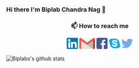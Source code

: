 ### Hi there I'm Biplab Chandra Nag 👋

<h3 align="center">📫 How to reach me</h3>
<p align="center">
<a href="https://www.linkedin.com/in/biplab-chandra-nag"><img  height="30" src="assets/linkedin.svg" alt="Linkedin"style="max-width:100%;"></a>
<a href="mailto:biplab.diu@gmail.com"><img  height="30" src="assets/gmail.svg" alt="Gmail"style="max-width:100%;"></a>
<a href="https://www.facebook.com/biplabchandra.nag"><img  height="30" src="assets/facebook.svg" alt="Facebook"style="max-width:100%;"></a>
<a href="https://join.skype.com/invite/rAQwT4L4iLoE"><img  height="30" src="assets/skype.svg" alt="Skype"style="max-width:100%;"></a>
<a href="https://twitter.com/biplab_nag_"><img  height="30" src="assets/twitter.svg" alt="Twitter"style="max-width:100%;"></a>
</p>

![Biplabs's github stats](https://github-readme-stats.vercel.app/api?username=biplab-nag&show_icons=true)


<!--
**biplab-nag/biplab-nag** is a ✨ _special_ ✨ repository because its `README.md` (this file) appears on your GitHub profile.

Here are some ideas to get you started:

- 🔭 I’m currently working on ...
- 🌱 I’m currently learning ...
- 👯 I’m looking to collaborate on ...
- 🤔 I’m looking for help with ...
- 💬 Ask me about ...
- 📫 How to reach me: ...
- 😄 Pronouns: ...
- ⚡ Fun fact: ...
-->
